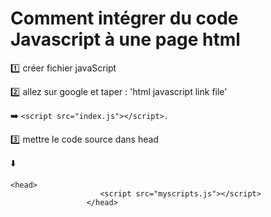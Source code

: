 # Comment intégrer du code Javascript à une page html 

:one: créer fichier javaScript <br>

:two:  allez sur google et taper : 'html javascript link file'

:arrow_right: `<script src="index.js"></script>.` <br>

:three: mettre le code source dans head <br>

:arrow_down:
```
<head>
                    <script src="myscripts.js"></script> 
                 </head> 
```
 
